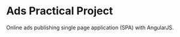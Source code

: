 Ads Practical Project
=========================

Online ads publishing single page application (SPA) with AngularJS.
